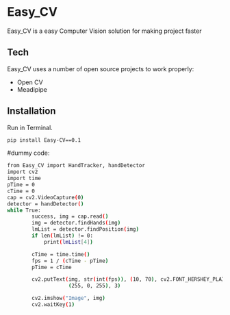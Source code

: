 # Easy_CV


Easy_CV is a easy Computer Vision solution for making project faster




## Tech

Easy_CV uses a number of open source projects to work properly:

- Open CV
- Meadipipe


## Installation



Run in Terminal.

```sh
pip install Easy-CV==0.1
```

#dummy code:
```sh
from Easy_CV import HandTracker, handDetector
import cv2
import time
pTime = 0
cTime = 0
cap = cv2.VideoCapture(0)
detector = handDetector()
while True:
        success, img = cap.read()
        img = detector.findHands(img)
        lmList = detector.findPosition(img)
        if len(lmList) != 0:
            print(lmList[4])

        cTime = time.time()
        fps = 1 / (cTime - pTime)
        pTime = cTime

        cv2.putText(img, str(int(fps)), (10, 70), cv2.FONT_HERSHEY_PLAIN, 3,
                    (255, 0, 255), 3)

        cv2.imshow("Image", img)
        cv2.waitKey(1)
```        
        
        

